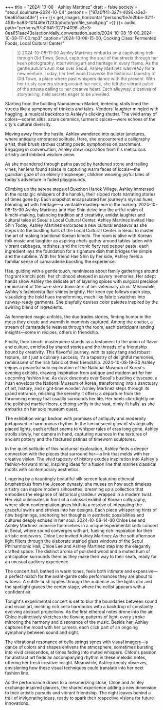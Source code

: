 +++
title = "2024-10-08 - Ashley Martinez"
draft = false
society = "seoul_soulmate-2024-10-04"
persons = ["97a0ff41-3271-4096-a3e3-0ea651aac43e"]
+++
{{< get_images_horizontal "persons/0e7e2bbe-3211-451b-ba83-10f446e7f233/photo/profile_small.png" >}}
{{< audio
    path="persons/97a0ff41-3271-4096-a3e3-0ea651aac43e/action/daily_conversation_audio/2024-10-08-15-00_2024-10-08-17-00.mp3" 
    caption="2024-10-08-15-00, Cooking Class: Fermented Foods, Local Cultural Center"
>}}
2024-10-08-11-00
Ashley Martinez embarks on a captivating trek through Old Town, Seoul, capturing the soul of the streets through her keen photography, intertwining art and heritage in every frame.
As the gentle autumn sun rose over Seoul, Ashley Martinez was ready for a new venture. Today, her feet would traverse the historical tapestry of Old Town, a place where past whispers dance with the present. With her trusty camera strung around her neck, she felt the vibrant pulse of the streets calling to her creative heart. Each alleyway, a canvas of storytelling, held secrets eager to be unveiled.

Starting from the bustling Namdaemun Market, teetering stalls lined the streets like a symphony of trinkets and tales. Vendors' laughter mingled with haggling, a musical backdrop to Ashley's clicking shutter. The vivid array of colors—scarlet silks, azure ceramics, turmeric spices—were echoes of the city's cultural diversity.

Moving away from the hustle, Ashley wandered into quieter junctures, where antiquity embraced solitude. Here, she encountered a calligraphy artist, their brush strokes crafting poetic symphonies on parchment. Engaging in conversation, Ashley drew inspiration from his meticulous artistry and imbibed wisdom anew.

As she meandered through paths paved by hardened stone and trailing vines, her lens found solace in capturing warm faces of locals—the guardian gaze of an elderly shopkeeper, children weaving joyful tales of today's adventure in faded playgrounds.

Climbing up the serene steps of Bukchon Hanok Village, Ashley immersed in the nostalgic whispers of the hanoks, their sloped roofs narrating stories of times gone by. Each snapshot encapsulated her journey's myriad hues, blending art with heritage—a veritable masterpiece in the making.
2024-10-08-15-00
Ashley Martinez and Hae Shin delve into the artful realm of kimchi-making, balancing tradition and creativity, amidst laughter and cultural tales at Seoul's Local Cultural Center.
Ashley Martinez invited Hae Shin
Today, Ashley Martinez embraces a new cultural endeavor as she steps into the bustling halls of the Local Cultural Center in Seoul to master the art of making traditional Korean kimchi. The room is alive with Korean folk music and laughter as aspiring chefs gather around tables laden with vibrant cabbages, radishes, and the iconic fiery red pepper paste; each ingredient lays the foundation for a signature dish that bridges the simple and the sublime. With her friend Hae Shin by her side, Ashley feels a familiar sense of camaraderie boosting the experience.

Hae, guiding with a gentle touch, reminisces about family gatherings around fragrant kimchi pots, her childhood steeped in savory memories. Her adept hands show Ashley the delicate art of layering spices with surgical precision reminiscent of the care she administers at her veterinary clinic. Meanwhile, Ashley's fashionista flair shines brightly. Her keen eye follows each step, visualizing the bold hues transforming, much like fabric swatches into runway-ready garments. She playfully devises color palettes inspired by the swirling blend of ingredients. 

As fermented magic unfolds, the duo trades stories, finding humor in the mess they create and warmth in moments captured. Among the chatter, a stream of camaraderie weaves through the room, each participant lending insights—some in recipes, others in friendship.

Finally, their kimchi masterpiece stands as a testament to the union of flavor and culture, enriched by shared stories and the threads of a friendship bound by creativity. This flavorful journey, with its spicy tang and robust texture, isn't just a culinary success; it's a tapestry of delightful memories, reminiscent of the rich fabric of their friendship.
2024-10-08-19-30
Ashley enjoys a peaceful solo exploration of the National Museum of Korea's evening exhibits, drawing inspiration from antique and modern art for her upcoming fashion line.
As dusk descends over Seoul's bustling cityscape, a hush envelops the National Museum of Korea, transforming into a sanctuary of art, history, and night-time wonder. Ashley Martinez steps through its grand entrance, relishing the serenity it offers; a departure from the thrumming energy that usually surrounds her life. Her heels click lightly on the polished marble floors, echoing softly in the vast, dimly-lit halls, as she embarks on her solo museum quest.

The exhibition wings beckon with promises of antiquity and modernity juxtaposed in harmonious rhythm. In the luminescent glow of strategically placed lights, each artifact seems to whisper tales of eras long gone. Ashley strolls slowly, her camera in hand, capturing nuances in the textures of ancient pottery and the fractured patinas of timeworn sculptures.

In the quiet solitude of this nocturnal exploration, Ashley finds a deeper connection with the pieces that surround her—a link that melds with her creative vision. The vivid tapestry of history exudes inspiration into Ashley's fashion-forward mind, inspiring ideas for a fusion line that marries classical motifs with contemporary aesthetics.

Lingering by a hauntingly beautiful silk screen featuring ethereal brushstrokes from the Joseon dynasty, she muses on how such timeless artistry can inspire modern silhouettes, dreaming up a collection that embodies the elegance of historical grandeur wrapped in a modern twist. Her visit culminates in front of a colossal exhibit of Korean calligraphy, where silent contemplation gives birth to a resolve of integrating the graceful swirls and strokes into her designs. Each piece whispering hints of new beginnings, anchoring her thoughts in aesthetic possibilities and cultures deeply echoed in her soul.
2024-10-08-14-00
Chloe Lee and Ashley Martinez immerse themselves in a unique experimental cello concert in Seoul, where sound converges with art, fueling rich inspiration for their artistic endeavors.
Chloe Lee invited Ashley Martinez
As the soft afternoon light filters through the elaborate stained glass windows of the Seoul Philharmonic Hall, Chloe Lee and Ashley Martinez step into the elegantly crafted space. The distinct aroma of polished wood and a muted hum of anticipation surrounds them as they make their way to their seats, ready for an unusual auditory experience.

The concert hall, bathed in warm tones, feels both intimate and expansive—a perfect match for the avant-garde cello performances they are about to witness. A subtle hush ripples through the audience as the lights dim and the spotlight graces the center stage, where the cellist appears with a confident air.

Tonight's experimental concert is set to blur the boundaries between sound and visual art, melding rich cello harmonics with a backdrop of constantly evolving abstract projections. As the first ethereal notes drone into the air, Chloe instinctively sketches the flowing patterns of light, every stroke mirroring the harmony and dissonance of the music. Beside her, Ashley captures the mood with her camera, each click part of an ongoing symphony between sound and sight.

The vibrational resonance of cello strings syncs with visual imagery—a dance of colors and shapes enlivens the atmosphere, sometimes bursting into vivid crescendos, at times fading into muted whispers. Chloe's passion for abstract art finds an accompanying rhythm in these melodic notes, offering her fresh creative insight. Meanwhile, Ashley keenly observes, envisioning how these visual techniques could translate into her next fashion line.

As the performance draws to a mesmerizing close, Chloe and Ashley exchange inspired glances, the shared experience adding a new dimension to their artistic pursuits and vibrant friendship. The night leaves behind a trail of invigorating ideas, ready to spark their respective visions for future innovations.
